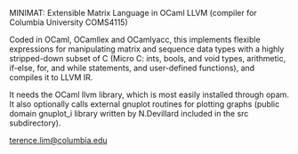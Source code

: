 MINIMAT: Extensible Matrix Language in OCaml LLVM (compiler for Columbia University COMS4115)

Coded in OCaml, OCamllex and OCamlyacc, this implements flexible expressions 
for manipulating matrix and sequence data types with a highly stripped-down
subset of C (Micro C: ints, bools, and void types, arithmetic, if-else, for,
and while statements, and user-defined functions), and compiles it to LLVM IR.

It needs the OCaml llvm library, which is most easily installed through opam.
It also optionally calls external gnuplot routines for plotting graphs (public 
domain gnuplot_i library written by N.Devillard included in the src subdirectory).

terence.lim@columbia.edu
